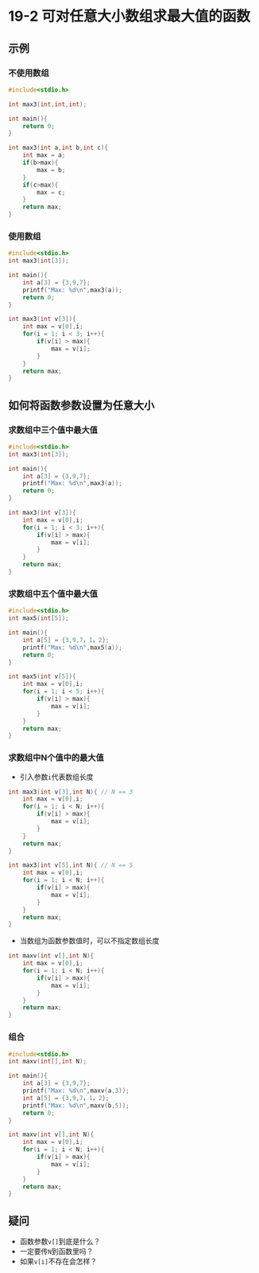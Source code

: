 # 19-2 可对任意大小数组求最大值的函数

## 示例

### 不使用数组

```c
#include<stdio.h>

int max3(int,int,int);

int main(){
	return 0;
}

int max3(int a,int b,int c){
	int max = a;
	if(b>max){
		max = b;
	}
	if(c>max){
		max = c;
	}
	return max;
}
```



### 使用数组

```c
#include<stdio.h>
int max3(int[3]);

int main(){
	int a[3] = {3,9,7};
    printf("Max: %d\n",max3(a));
	return 0;
}

int max3(int v[3]){
	int max = v[0],i;
	for(i = 1; i < 3; i++){
		if(v[i] > max){
			max = v[i];
		}
	}
	return max;
}
```



## 如何将函数参数设置为任意大小

### 求数组中三个值中最大值

```c
#include<stdio.h>
int max3(int[3]);

int main(){
	int a[3] = {3,9,7};
    printf("Max: %d\n",max3(a));
	return 0;
}

int max3(int v[3]){
	int max = v[0],i;
	for(i = 1; i < 3; i++){
		if(v[i] > max){
			max = v[i];
		}
	}
	return max;
}
```



### 求数组中五个值中最大值

```c
#include<stdio.h>
int max5(int[5]);

int main(){
	int a[5] = {3,9,7，1，2};
    printf("Max: %d\n",max5(a));
	return 0;
}

int max5(int v[5]){
	int max = v[0],i;
	for(i = 1; i < 5; i++){
		if(v[i] > max){
			max = v[i];
		}
	}
	return max;
}
```



### 求数组中N个值中的最大值

- 引入参数`i`代表数组长度

```c
int max3(int v[3],int N){ // N == 3
	int max = v[0],i;
	for(i = 1; i < N; i++){
		if(v[i] > max){
			max = v[i];
		}
	}
	return max;
}

int max3(int v[5],int N){ // N == 5
	int max = v[0],i;
	for(i = 1; i < N; i++){
		if(v[i] > max){
			max = v[i];
		}
	}
	return max;
}
```

- 当数组为函数参数值时，可以不指定数组长度

```c
int maxv(int v[],int N){ 
	int max = v[0],i;
	for(i = 1; i < N; i++){
		if(v[i] > max){
			max = v[i];
		}
	}
	return max;
}
```



### 组合

```c
#include<stdio.h>
int maxv(int[],int N);

int main(){
	int a[3] = {3,9,7};
	printf("Max: %d\n",maxv(a,3));
	int a[5] = {3,9,7，1，2};
    printf("Max: %d\n",maxv(b,5));
	return 0;
}

int maxv(int v[],int N){ 
	int max = v[0],i;
	for(i = 1; i < N; i++){
		if(v[i] > max){
			max = v[i];
		}
	}
	return max;
}
```





## 疑问

- 函数参数`v[]`到底是什么？
- 一定要传`N`到函数里吗？
- 如果`v[i]`不存在会怎样？